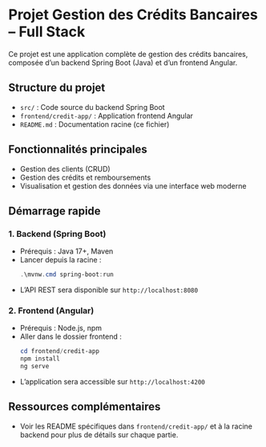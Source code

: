 # Projet Gestion des Crédits Bancaires – Full Stack

Ce projet est une application complète de gestion des crédits bancaires, composée d’un backend Spring Boot (Java) et d’un frontend Angular.

## Structure du projet

- `src/` : Code source du backend Spring Boot
- `frontend/credit-app/` : Application frontend Angular
- `README.md` : Documentation racine (ce fichier)

## Fonctionnalités principales
- Gestion des clients (CRUD)
- Gestion des crédits et remboursements
- Visualisation et gestion des données via une interface web moderne

## Démarrage rapide

### 1. Backend (Spring Boot)
- Prérequis : Java 17+, Maven
- Lancer depuis la racine :
  ```powershell
  .\mvnw.cmd spring-boot:run
  ```
- L’API REST sera disponible sur `http://localhost:8080`

### 2. Frontend (Angular)
- Prérequis : Node.js, npm
- Aller dans le dossier frontend :
  ```powershell
  cd frontend/credit-app
  npm install
  ng serve
  ```
- L’application sera accessible sur `http://localhost:4200`



## Ressources complémentaires
- Voir les README spécifiques dans `frontend/credit-app/` et à la racine backend pour plus de détails sur chaque partie.
